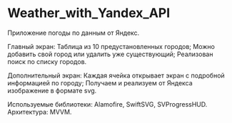 # Weather_with_Yandex_API
Приложение погоды по данным от Яндекс. 

Главный экран:
Таблица из 10 предустановленных городов; 
Можно добавить свой город или удалить уже существующий;
Реализован поиск по списку городов.

Дополнительный экран:
Каждая ячейка открывает экран с подробной информацией по городу;
Получаем и реализуем от Яндекса изображение в формате svg.

Используемые библиотеки: Alamofire, SwiftSVG, SVProgressHUD.
Архитектура: MVVM.
